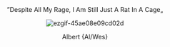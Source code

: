 </div> <div align="center"> ”Despite All My Rage, I Am Still Just A Rat In A Cage„


![ezgif-45ae08e09cd02d](https://github.com/user-attachments/assets/7b5e1742-6e72-44aa-a604-0f931efa0375)

Albert {Al/Wes} </div> 
